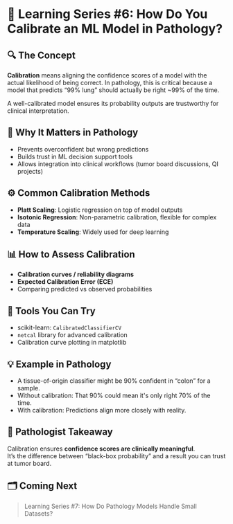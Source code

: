 # 🧠 Learning Series #6: How Do You Calibrate an ML Model in Pathology?

## 🔍 The Concept
**Calibration** means aligning the confidence scores of a model with the actual likelihood of being correct. In pathology, this is critical because a model that predicts “99% lung” should actually be right ~99% of the time.

A well-calibrated model ensures its probability outputs are trustworthy for clinical interpretation.

## 🔬 Why It Matters in Pathology
- Prevents overconfident but wrong predictions
- Builds trust in ML decision support tools
- Allows integration into clinical workflows (tumor board discussions, QI projects)

## ⚙️ Common Calibration Methods
- **Platt Scaling**: Logistic regression on top of model outputs
- **Isotonic Regression**: Non-parametric calibration, flexible for complex data
- **Temperature Scaling**: Widely used for deep learning

## 📊 How to Assess Calibration
- **Calibration curves / reliability diagrams**
- **Expected Calibration Error (ECE)**
- Comparing predicted vs observed probabilities

## 🧰 Tools You Can Try
- scikit-learn: `CalibratedClassifierCV`
- `netcal` library for advanced calibration
- Calibration curve plotting in matplotlib

## 💡 Example in Pathology
- A tissue-of-origin classifier might be 90% confident in “colon” for a sample.  
- Without calibration: That 90% could mean it's only right 70% of the time.  
- With calibration: Predictions align more closely with reality.

## 🧠 Pathologist Takeaway
Calibration ensures **confidence scores are clinically meaningful**.  
It’s the difference between “black-box probability” and a result you can trust at tumor board.

## 🗂️ Coming Next
> Learning Series #7: How Do Pathology Models Handle Small Datasets?
